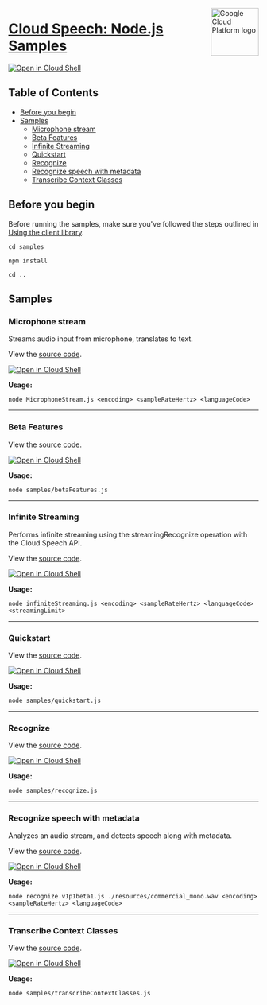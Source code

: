 [//]: # "This README.md file is auto-generated, all changes to this file will be lost."
[//]: # "To regenerate it, use `python -m synthtool`."
<img src="https://avatars2.githubusercontent.com/u/2810941?v=3&s=96" alt="Google Cloud Platform logo" title="Google Cloud Platform" align="right" height="96" width="96"/>

# [Cloud Speech: Node.js Samples](https://github.com/googleapis/nodejs-speech)

[![Open in Cloud Shell][shell_img]][shell_link]



## Table of Contents

* [Before you begin](#before-you-begin)
* [Samples](#samples)
  * [Microphone stream](#microphone-stream)
  * [Beta Features](#beta-features)
  * [Infinite Streaming](#infinite-streaming)
  * [Quickstart](#quickstart)
  * [Recognize](#recognize)
  * [Recognize speech with metadata](#recognize-speech-with-metadata)
  * [Transcribe Context Classes](#transcribe-context-classes)

## Before you begin

Before running the samples, make sure you've followed the steps outlined in
[Using the client library](https://github.com/googleapis/nodejs-speech#using-the-client-library).

`cd samples`

`npm install`

`cd ..`

## Samples



### Microphone stream

Streams audio input from microphone, translates to text.

View the [source code](https://github.com/googleapis/nodejs-speech/blob/master/samples/MicrophoneStream.js).

[![Open in Cloud Shell][shell_img]](https://console.cloud.google.com/cloudshell/open?git_repo=https://github.com/googleapis/nodejs-speech&page=editor&open_in_editor=samples/MicrophoneStream.js,samples/README.md)

__Usage:__


`node MicrophoneStream.js <encoding> <sampleRateHertz> <languageCode>`


-----




### Beta Features

View the [source code](https://github.com/googleapis/nodejs-speech/blob/master/samples/betaFeatures.js).

[![Open in Cloud Shell][shell_img]](https://console.cloud.google.com/cloudshell/open?git_repo=https://github.com/googleapis/nodejs-speech&page=editor&open_in_editor=samples/betaFeatures.js,samples/README.md)

__Usage:__


`node samples/betaFeatures.js`


-----




### Infinite Streaming

Performs infinite streaming using the streamingRecognize operation with the Cloud Speech API.

View the [source code](https://github.com/googleapis/nodejs-speech/blob/master/samples/infiniteStreaming.js).

[![Open in Cloud Shell][shell_img]](https://console.cloud.google.com/cloudshell/open?git_repo=https://github.com/googleapis/nodejs-speech&page=editor&open_in_editor=samples/infiniteStreaming.js,samples/README.md)

__Usage:__


`node infiniteStreaming.js <encoding> <sampleRateHertz> <languageCode> <streamingLimit>`


-----




### Quickstart

View the [source code](https://github.com/googleapis/nodejs-speech/blob/master/samples/quickstart.js).

[![Open in Cloud Shell][shell_img]](https://console.cloud.google.com/cloudshell/open?git_repo=https://github.com/googleapis/nodejs-speech&page=editor&open_in_editor=samples/quickstart.js,samples/README.md)

__Usage:__


`node samples/quickstart.js`


-----




### Recognize

View the [source code](https://github.com/googleapis/nodejs-speech/blob/master/samples/recognize.js).

[![Open in Cloud Shell][shell_img]](https://console.cloud.google.com/cloudshell/open?git_repo=https://github.com/googleapis/nodejs-speech&page=editor&open_in_editor=samples/recognize.js,samples/README.md)

__Usage:__


`node samples/recognize.js`


-----




### Recognize speech with metadata

Analyzes an audio stream, and detects speech along with metadata.

View the [source code](https://github.com/googleapis/nodejs-speech/blob/master/samples/recognize.v1p1beta1.js).

[![Open in Cloud Shell][shell_img]](https://console.cloud.google.com/cloudshell/open?git_repo=https://github.com/googleapis/nodejs-speech&page=editor&open_in_editor=samples/recognize.v1p1beta1.js,samples/README.md)

__Usage:__


`node recognize.v1p1beta1.js ./resources/commercial_mono.wav <encoding> <sampleRateHertz> <languageCode>`


-----




### Transcribe Context Classes

View the [source code](https://github.com/googleapis/nodejs-speech/blob/master/samples/transcribeContextClasses.js).

[![Open in Cloud Shell][shell_img]](https://console.cloud.google.com/cloudshell/open?git_repo=https://github.com/googleapis/nodejs-speech&page=editor&open_in_editor=samples/transcribeContextClasses.js,samples/README.md)

__Usage:__


`node samples/transcribeContextClasses.js`






[shell_img]: https://gstatic.com/cloudssh/images/open-btn.png
[shell_link]: https://console.cloud.google.com/cloudshell/open?git_repo=https://github.com/googleapis/nodejs-speech&page=editor&open_in_editor=samples/README.md
[product-docs]: https://cloud.google.com/speech-to-text/docs/
